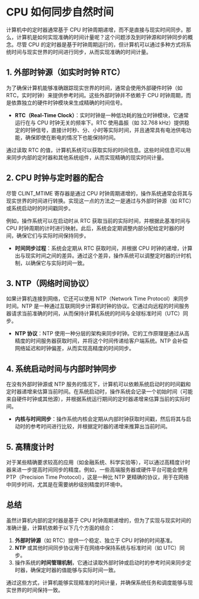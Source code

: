 # CPU 如何同步自然时间

计算机中的定时器通常基于 CPU 时钟周期递增，而不是直接与现实时间同步。那么，计算机是如何实现准确的时间计量呢？这个问题涉及到时钟源和时钟同步的概念。尽管 CPU 的定时器是基于时钟周期运行的，但计算机可以通过多种方式将系统时间与现实世界的时间进行同步，从而实现准确的时间计量。

## 1. 外部时钟源（如实时时钟 RTC）

为了确保计算机能够准确跟踪现实世界的时间，通常会使用外部硬件时钟（如 RTC，实时时钟）来提供参考时间。这些外部时钟并不依赖于 CPU 时钟周期，而是依靠独立的硬件时钟模块来生成精确的时间信号。

- **RTC（Real-Time Clock）**：实时时钟是一种低功耗的独立时钟模块，它通常运行在与 CPU 时钟无关的频率下。RTC 使用晶振（如 32.768 kHz）提供稳定的时钟信号，直接计时秒、分、小时等实际时间，并且通常具有电池供电功能，确保即使在断电的情况下也能保持时间。
  
通过读取 RTC 的值，计算机系统可以获取实际的时间信息。这些时间信息可以用来同步内部的定时器和其他系统组件，从而实现精确的现实时间计量。

## 2. CPU 时钟与定时器的配合

尽管 CLINT_MTIME 寄存器是通过 CPU 时钟周期递增的，操作系统通常会将其与现实世界的时间进行转换。实现这一点的方法之一是通过与外部时钟源（如 RTC）或系统启动时的时间戳同步。

例如，操作系统可以在启动时从 RTC 获取当前的实际时间，并根据此基准时间与 CPU 时钟周期的计时进行映射。此后，系统会定期调整内部分配给定时器的时间，确保它们与实际时间保持同步。

- **时间同步过程**：系统会定期从 RTC 获取时间，并根据 CPU 时钟的递增，计算出与现实时间之间的差异。通过这个差异，操作系统可以调整定时器的计时机制，以确保它与实际时间一致。

## 3. NTP（网络时间协议）
 
如果计算机连接到网络，它还可以使用 NTP（Network Time Protocol）来同步时间。NTP 是一种通过互联网同步计算机时钟的协议。它通过向远程的时间服务器请求当前准确的时间，从而保持计算机系统的时间与全球标准时间（UTC）同步。

- **NTP 协议**：NTP 使用一种分层的架构来同步时钟。它的工作原理是通过从高精度的时间服务器获取时间，并将这个时间传递给客户端系统。NTP 会补偿网络延迟和时钟偏差，从而实现高精度的时间同步。

## 4. 系统启动时间与内部时钟同步

在没有外部时钟源或 NTP 服务的情况下，计算机可以依赖系统启动时的时间戳和定时器递增来估算当前时间。在系统启动时，操作系统会记录一个初始时间（可能来自硬件时钟或其他源），并根据系统运行期间的定时器递增来估算当前的实际时间。

- **内核与时间同步**：操作系统内核会定期从内部时钟获取时间戳，然后将其与启动时的参考时间进行比较，并根据定时器的递增来推算出当前时间。

## 5. 高精度计时

对于某些精确要求较高的应用（如金融系统、科学实验等），可以通过高精度计时器来进一步提高时间同步的精度。例如，一些高端服务器或硬件平台可能会使用 PTP（Precision Time Protocol），这是一种比 NTP 更精确的协议，用于在网络中同步时间，尤其是在需要纳秒级别精度的环境中。

## 总结

虽然计算机内部的定时器是基于 CPU 时钟周期递增的，但为了实现与现实时间的准确计量，计算机依赖于以下几个方面的结合：

1. **外部时钟源**（如 RTC）提供一个稳定、独立于 CPU 时钟的时间基准。
2. **NTP** 或其他时间同步协议用于在网络中保持系统与标准时间（如 UTC）同步。
3. 操作系统的**时间管理机制**，它通过读取外部时钟或启动时的参考时间来同步定时器，确保定时器的值能够与实际时间一致。

通过这些方式，计算机能够实现精准的时间计量，并确保系统任务和调度能够与现实世界的时间保持一致。
